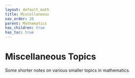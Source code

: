 ```yaml
---
layout: default_math
title: Miscellaneous
nav_order: 20
parent: Mathematics
has_children: true
has_toc: true
---
```


# Miscellaneous Topics
Some shorter notes on various smaller topics in mathematics.
